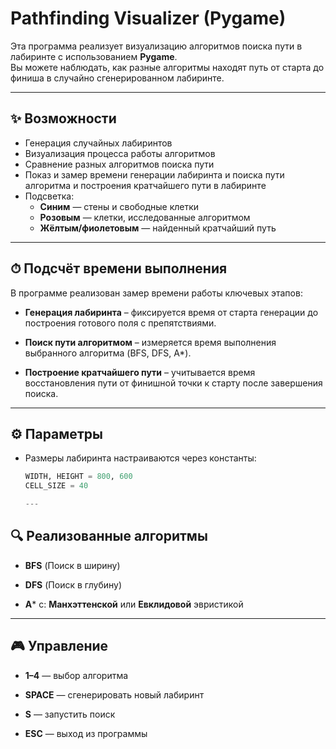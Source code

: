 # Pathfinding Visualizer (Pygame)

Эта программа реализует визуализацию алгоритмов поиска пути в лабиринте с использованием **Pygame**.  
Вы можете наблюдать, как разные алгоритмы находят путь от старта до финиша в случайно сгенерированном лабиринте.

---

## ✨ Возможности
- Генерация случайных лабиринтов
- Визуализация процесса работы алгоритмов
- Сравнение разных алгоритмов поиска пути
- Показ и замер времени генерации лабиринта и поиска пути алгоритма и построения кратчайшего пути в лабиринте
- Подсветка:
  - **Синим** — стены и свободные клетки
  - **Розовым** — клетки, исследованные алгоритмом
  - **Жёлтым/фиолетовым** — найденный кратчайший путь

---
## ⏱ Подсчёт времени выполнения

В программе реализован замер времени работы ключевых этапов:

- **Генерация лабиринта** – фиксируется время от старта генерации до построения готового поля с препятствиями.

- **Поиск пути алгоритмом** – измеряется время выполнения выбранного алгоритма (BFS, DFS, A*).

- **Построение кратчайшего пути** – учитывается время восстановления пути от финишной точки к старту после завершения поиска.

---  

## ⚙️ Параметры
- Размеры лабиринта настраиваются через константы:
  ```python
  WIDTH, HEIGHT = 800, 600
  CELL_SIZE = 40
  
  ---
  
## 🔍 Реализованные алгоритмы

- **BFS** (Поиск в ширину)

- **DFS** (Поиск в глубину)

 -  **A*** с: **Манхэттенской** или **Евклидовой** эвристикой

---

## 🎮 Управление

- **1–4** — выбор алгоритма

- **SPACE** — сгенерировать новый лабиринт

- **S** — запустить поиск

- **ESC** — выход из программы
